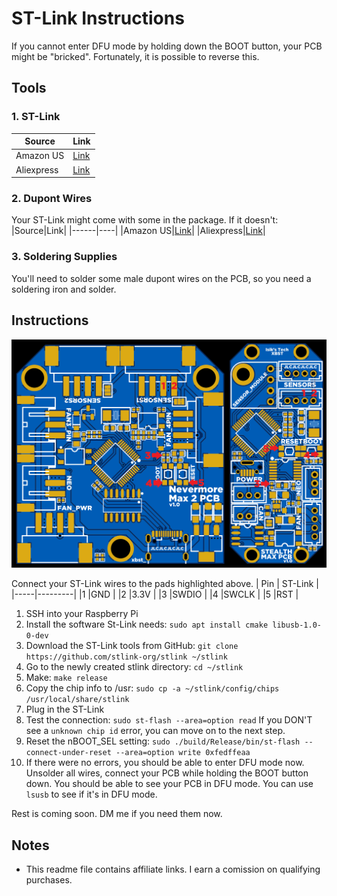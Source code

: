 # ST-Link Instructions
If you cannot enter DFU mode by holding down the BOOT button, your PCB might be "bricked". Fortunately, it is possible to reverse this.
## Tools
### 1. ST-Link
|Source|Link|
|------|----|
|Amazon US|[Link](https://www.amazon.com/HiLetgo-Emulator-Downloader-Programmer-STM32F103C8T6/dp/B07SQV6VLZ)|
|Aliexpress|[Link](https://s.click.aliexpress.com/e/_DluRpA7)|
### 2. Dupont Wires
Your ST-Link might come with some in the package. If it doesn't:
|Source|Link|
|------|----|
|Amazon US|[Link](https://www.amazon.com/Elegoo-EL-CP-004-Multicolored-Breadboard-arduino/dp/B01EV70C78)|
|Aliexpress|[Link](https://s.click.aliexpress.com/e/_DDWGigj)|
### 3. Soldering Supplies
You'll need to solder some male dupont wires on the PCB, so you need a soldering iron and solder.
## Instructions
![ST-Link Pads](../Images/ST-Link.png)

Connect your ST-Link wires to the pads highlighted above.
| Pin | ST-Link |
|-----|---------|
|1    |GND      |
|2    |3.3V     |
|3    |SWDIO    |
|4    |SWCLK    |
|5    |RST      |

1. SSH into your Raspberry Pi
2. Install the software St-Link needs: ```sudo apt install cmake libusb-1.0-0-dev```
3. Download the ST-Link tools from GitHub: ```git clone https://github.com/stlink-org/stlink ~/stlink```
4. Go to the newly created stlink directory: ```cd ~/stlink```
5. Make: ```make release```
6. Copy the chip info to /usr: ```sudo cp -a ~/stlink/config/chips /usr/local/share/stlink```
7. Plug in the ST-Link
8. Test the connection: ```sudo st-flash --area=option read``` If you DON'T see a `unknown chip id` error, you can move on to the next step.
9. Reset the nBOOT_SEL setting: ```sudo ./build/Release/bin/st-flash --connect-under-reset --area=option write 0xfedffeaa```
10. If there were no errors, you should be able to enter DFU mode now. Unsolder all wires, connect your PCB while holding the BOOT button down. You should be able to see your PCB in DFU mode. You can use `lsusb` to see if it's in DFU mode.

Rest is coming soon. DM me if you need them now.

## Notes
- This readme file contains affiliate links. I earn a comission on qualifying purchases.
